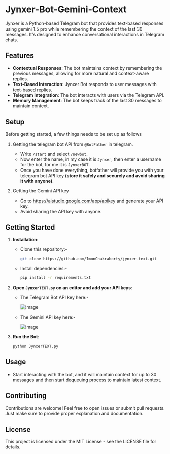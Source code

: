 # Jynxer-Bot-Gemini-Context

Jynxer is a Python-based Telegram bot that provides text-based responses using gemini 1.5 pro while remembering the context of the last 30 messages. It's designed to enhance conversational interactions in Telegram chats.

## Features

- **Contextual Responses**: The bot maintains context by remembering the previous messages, allowing for more natural and context-aware replies.
- **Text-Based Interaction**: Jynxer Bot responds to user messages with text-based replies.
- **Telegram Integration**: The bot interacts with users via the Telegram API.
- **Memory Management**: The bot keeps track of the last 30 messages to maintain context.

## Setup

Before getting started, a few things needs to be set up as follows

1. Getting the telegram bot API from `@BotFather` in telegram.
   - Write `/start` and select `/newbot`.
   - Now enter the name, in my case it is `Jynxer`, then enter a username for the bot, for me it is `JynxerBOT`.
   - Once you have done everything, botfather will provide you with your telegram bot API key **(store it safely and securely and avoid sharing it with anyone)**.

2. Getting the Gemini API key
   - Go to https://aistudio.google.com/app/apikey and generate your API key.
   - Avoid sharing the API key with anyone.

## Getting Started

1. **Installation**:
   - Clone this repository:-
      ```bash
      git clone https://github.com/ImonChakraborty/jynxer-text.git

  
   - Install dependencies:-
      ```bash
      pip install -r requirements.txt

2. **Open `JynxerTEXT.py` on an editor and add your API keys**:
   - The Telegram Bot API key here:-
   
     ![image](https://github.com/ImonChakraborty/jynxer-BOT-gemini-context/assets/135951651/d20a5093-d77b-451c-bb9e-bffe3c81fac2)

   - The Gemini API key here:-

     ![image](https://github.com/ImonChakraborty/jynxer-BOT-gemini-context/assets/135951651/1174a3ad-5895-46ad-8ab8-f02031c978ac)


3. **Run the Bot**:
      ```bash
      python JynxerTEXT.py

## Usage

- Start interacting with the bot, and it will maintain context for up to 30 messages and then start dequeuing process to maintain latest context.

## Contributing

Contributions are welcome! Feel free to open issues or submit pull requests. Just make sure to provide proper explanation and documentation.

## License

This project is licensed under the MIT License - see the LICENSE file for details.
